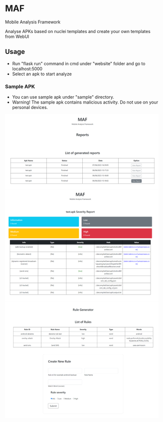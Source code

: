 # MAF
Mobile Analysis Framework

Analyse APKs based on nuclei templates and create your own templates from WebUI

## Usage

- Run "flask run" command in cmd under "website" folder and go to localhost:5000
- Select an apk to start analyze

### Sample APK

- You can use sample apk under "sample" directory. 
- Warning! The sample apk contains malicious activity. Do not use on your personal devices.

![](img/list.png)
![](img/report.png)
![](img/rule.png)